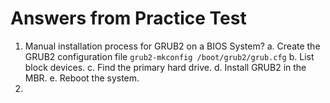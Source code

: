 # Answers from Practice Test

1. Manual installation process for GRUB2 on a BIOS System?
	a. Create the GRUB2 configuration file `grub2-mkconfig /boot/grub2/grub.cfg`
	b. List block devices.
	c. Find the primary hard drive.
	d. Install GRUB2 in the MBR.
	e. Reboot the system.
2. 